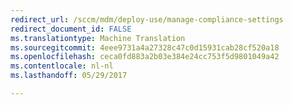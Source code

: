 ```yaml
---
redirect_url: /sccm/mdm/deploy-use/manage-compliance-settings
redirect_document_id: FALSE
ms.translationtype: Machine Translation
ms.sourcegitcommit: 4eee9731a4a27328c47c0d15931cab28cf520a18
ms.openlocfilehash: ceca0fd883a2b03e384e24cc753f5d9801049a42
ms.contentlocale: nl-nl
ms.lasthandoff: 05/29/2017

---
```


